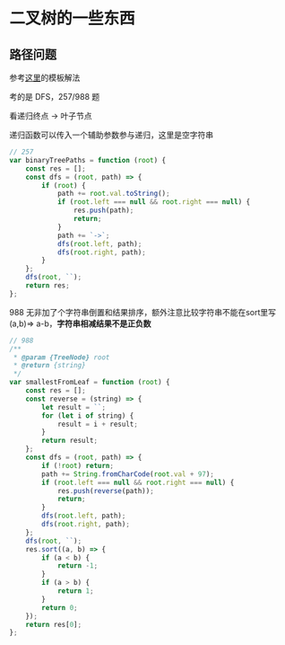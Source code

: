 # 二叉树的一些东西

## 路径问题

参考[这里](https://leetcode-cn.com/problems/binary-tree-paths/solution/yi-pian-wen-zhang-jie-jue-suo-you-er-cha-5f58/)的模板解法

考的是 DFS，257/988 题

看递归终点 -> 叶子节点

递归函数可以传入一个辅助参数参与递归，这里是空字符串

```js
// 257
var binaryTreePaths = function (root) {
    const res = [];
    const dfs = (root, path) => {
        if (root) {
            path += root.val.toString();
            if (root.left === null && root.right === null) {
                res.push(path);
                return;
            }
            path += `->`;
            dfs(root.left, path);
            dfs(root.right, path);
        }
    };
    dfs(root, ``);
    return res;
};
```

988 无非加了个字符串倒置和结果排序，额外注意比较字符串不能在sort里写(a,b)=> a-b，**字符串相减结果不是正负数**

```js
// 988
/**
 * @param {TreeNode} root
 * @return {string}
 */
var smallestFromLeaf = function (root) {
    const res = [];
    const reverse = (string) => {
        let result = ``;
        for (let i of string) {
            result = i + result;
        }
        return result;
    };
    const dfs = (root, path) => {
        if (!root) return;
        path += String.fromCharCode(root.val + 97);
        if (root.left === null && root.right === null) {
            res.push(reverse(path));
            return;
        }
        dfs(root.left, path);
        dfs(root.right, path);
    };
    dfs(root, ``);
    res.sort((a, b) => {
        if (a < b) {
            return -1;
        }
        if (a > b) {
            return 1;
        }
        return 0;
    });
    return res[0];
};
```

